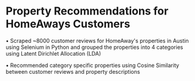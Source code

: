 # Property Recommendations for HomeAways Customers

• Scraped ~8000 customer reviews for HomeAway's properties in Austin using Selenium in Python and grouped the properties into 4 categories using Latent Dirichlet Allocation (LDA)

• Recommended category specific properties using Cosine Similarity between customer reviews and property descriptions
